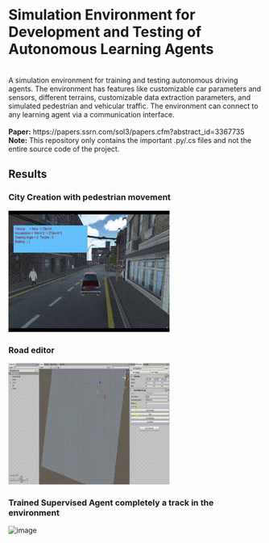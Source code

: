# Simulation Environment for Development and Testing of Autonomous Learning Agents
<br>
A simulation environment for training and testing autonomous driving agents. The environment has features like customizable car parameters and sensors, different terrains, customizable data extraction parameters, and simulated pedestrian and vehicular traffic. The environment can connect to any learning agent via a communication interface.
<br>
<br>
<b>Paper:</b> https://papers.ssrn.com/sol3/papers.cfm?abstract_id=3367735
<br>
<b>Note:</b> This repository only contains the important .py/.cs files and not the entire source code of the project. 

## Results 

### City Creation with pedestrian movement 
![image](https://github.com/Omkar-Ranadive/Simulation-Environment/blob/master/Results/Pedestrian%20Movement%20in%20Town.gif)

### Road editor 
![image](https://github.com/Omkar-Ranadive/Simulation-Environment/blob/master/Results/RoadEditor.gif)

### Trained Supervised Agent completely a track in the environment 

![image](https://github.com/Omkar-Ranadive/Simulation-Environment/blob/master/Results/Supervised%20Agent%20with%20Positioning.gif)


